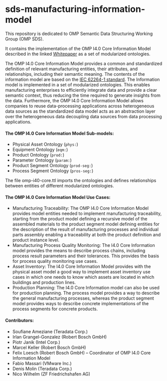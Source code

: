 # sds-manufacturing-information-model
This repository is dedicated to OMP Semantic Data Structuring Working Group (OMP SDS).

It contains the implementation of the OMP I4.0 Core Information Model described in the linked [Whitepaper](https://open-manufacturing.org/wp-content/uploads/sites/101/2022/05/OMP-SDS-Whitepaper_I4.0_Core_Information_Model.pdf) as a set of modularized ontologies.

The OMP I4.0 Core Information Model provides a common and standardized definition of relevant manufacturing entities, their attributes, and relationships, including their semantic meaning. The contents of the information model are based on the [IEC 62264-1 standard](https://www.iso.org/standard/57308.html). The Information model is implemented in a set of modularized ontologies. This enables manufacturing enterprises to efficiently integrate data and provide a clear semantic context, thus reducing the time required to generate insights from the data. Furthermore, the OMP I4.0 Core Information Model allows companies to reuse data-processing applications across heterogeneous data sources as the standardized data model acts as an abstraction layer over the heterogeneous data decoupling data sources from data processing applications.

#### The OMP I4.0 Core Information Model Sub-models:
- Physical Asset Ontology (`phys:`)
- Equipment Ontology (`eqm:`)
- Product Ontology (`prod:`)
- Parameter Ontology (`param:`)
- Product Segment Ontology (`prod-seg:`)
- Process Segment Ontology (`pros-seg:`) 

The file omp-i40-core.ttl imports the ontologies and defines relationships between entities of different modularized ontologies.

#### The OMP I4.0 Core Information Model Use Cases: 
- Manufacturing Traceability: The OMP I4.0 Core Information
Model provides model entities needed to implement manufacturing traceability, starting from
the product model defining a recursive model of the assembled materials to the product
segment model defining entities for the description of the result of manufacturing processes and
individual parts assembly enabling a traceability at both the product definition and product instance level. 
- Manufacturing Process Quality Monitoring: The I4.0 Core Information model provides the means to describe process chains, including process result parameters and their tolerances. This provides the basis for process quality monitoring use cases.
- Asset Inventory: The I4.0 Core Information Model provides with the physical asset model a good way to implement asset inventory use cases in which one needs to know which assets are located in which buildings and
production lines. 
- Production Planning: The I4.0 Core Information model can also be used for production planning. The process model provides a way to describe the general manufacturing processes, whereas the product segment model provides
ways to describe concrete implementations of the process segments for concrete products.

#### Contributors:
- Soufiane Ameziane (Teradata Corp.)
- Irlan Grangel-Gonzalez (Robert Bosch GmbH)
- Piotr Janik (Intel Corp.)
- Marcel Keller (Robert Bosch GmbH)
- Felix Loesch (Robert Bosch GmbH) – Coordinator of OMP I4.0 Core Information Model
- Fabio Massari (VMware Inc.)
- Denis Molin (Teradata Corp.)
- Nico Wilhelm (ZF Friedrichshafen AG)
